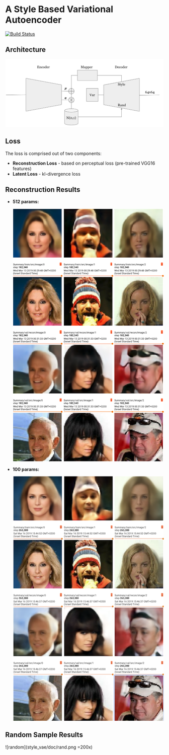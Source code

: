 # A Style Based Variational Autoencoder
[![Build Status](https://travis-ci.org/orgoro/style-vae.svg?branch=master)](https://travis-ci.org/orgoro/style-vae)

## Architecture
![arch](style_vae/doc/arch.png)

## Loss
The loss is comprised out of two components:
* **Reconstruction Loss** - based on perceptual loss (pre-trained VGG16 features)
* **Latent Loss** - kl-divergence loss 

## Reconstruction Results
* **512 params:**
	
	![512](style_vae/doc/512.png)

* **100 params:**

	![100](style_vae/doc/100.png)

## Random Sample Results

   ![random](style_vae/doc/rand.png =200x)